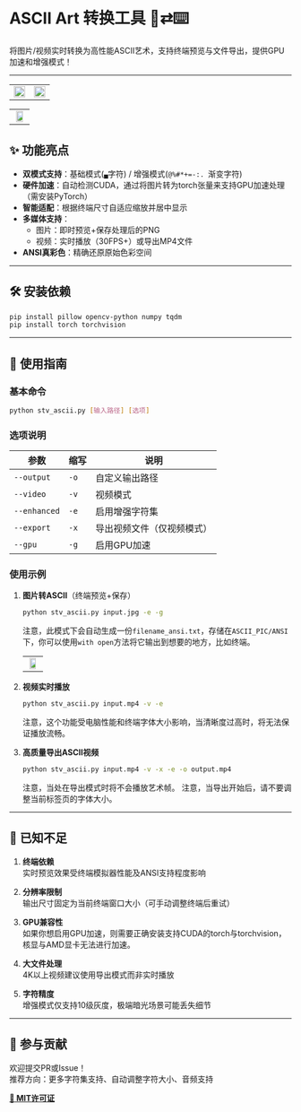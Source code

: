 # ASCII Art 转换工具 🎨⇄⌨️

将图片/视频实时转换为高性能ASCII艺术，支持终端预览与文件导出，提供GPU加速和增强模式！

---

<table>
  <tr>
    <td><img src="https://github.com/StarWindv/STv_ASCII_ART/blob/main/demo/herta2_ascii.png" width="100%" /></td>
    <td><img src="https://github.com/StarWindv/STv_ASCII_ART/blob/main/demo/details-1.png" width="100%" /></td>
  </tr>
</table>

<table >
  <tr>
    <td align="center"><img src="https://github.com/StarWindv/STv_ASCII_ART/blob/main/demo/generating.gif" width="75%" /></td>
  </tr>
</table>

## ✨ 功能亮点

- **双模式支持**：基础模式(`▄`字符) / 增强模式(`@%#*+=-:. `渐变字符)
- **硬件加速**：自动检测CUDA，通过将图片转为torch张量来支持GPU加速处理（需安装PyTorch）
- **智能适配**：根据终端尺寸自适应缩放并居中显示
- **多媒体支持**：
  - 图片：即时预览+保存处理后的PNG
  - 视频：实时播放（30FPS+）或导出MP4文件
- **ANSI真彩色**：精确还原原始色彩空间

---

## 🛠️ 安装依赖

```bash
pip install pillow opencv-python numpy tqdm
pip install torch torchvision
```

---

## 🚀 使用指南

### 基本命令

```bash
python stv_ascii.py [输入路径] [选项]
```

### 选项说明

| 参数           | 缩写   | 说明            |
| ------------ | ---- | ------------- |
| `--output`   | `-o` | 自定义输出路径       |
| `--video`    | `-v` | 视频模式          |
| `--enhanced` | `-e` | 启用增强字符集       |
| `--export`   | `-x` | 导出视频文件（仅视频模式） |
| `--gpu`      | `-g` | 启用GPU加速       |

### 使用示例

1. **图片转ASCII**（终端预览+保存）
   
   ```bash
   python stv_ascii.py input.jpg -e -g
   ```
   
   注意，此模式下会自动生成一份`filename_ansi.txt`，存储在`ASCII_PIC/ANSI`下，你可以使用`with open`方法将它输出到想要的地方，比如终端。
   
   <table >
   <tr>
    <td align="center"><img src="https://github.com/StarWindv/STv_ASCII_ART/blob/main/demo/ansi_test.png" width="75%" /></td>
   </tr>
   </table>

2. **视频实时播放**
   
   ```bash
   python stv_ascii.py input.mp4 -v -e
   ```
   
   注意，这个功能受电脑性能和终端字体大小影响，当清晰度过高时，将无法保证播放流畅。

3. **高质量导出ASCII视频**
   
   ```bash
   python stv_ascii.py input.mp4 -v -x -e -o output.mp4
   ```
   
   注意，当处在导出模式时将不会播放艺术帧。
   注意，当导出开始后，请不要调整当前标签页的字体大小。

---

## 📝 已知不足

1. **终端依赖**  
   实时预览效果受终端模拟器性能及ANSI支持程度影响

2. **分辨率限制**  
   输出尺寸固定为当前终端窗口大小（可手动调整终端后重试）

3. **GPU兼容性**  
   如果你想启用GPU加速，则需要正确安装支持CUDA的torch与torchvision，核显与AMD显卡无法进行加速。

4. **大文件处理**  
   4K以上视频建议使用导出模式而非实时播放

5. **字符精度**  
   增强模式仅支持10级灰度，极端暗光场景可能丢失细节

---

## 🤝 参与贡献

欢迎提交PR或Issue！  
推荐方向：更多字符集支持、自动调整字符大小、音频支持

**[📜 MIT许可证](LICENSE)**
